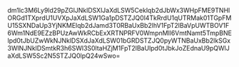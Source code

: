 dm1lc3M6Ly9ld29pZGlJNklDSXlJaXdLSW5Ceklqb2dJbWx3WHpFME9TNHlORGd1TXprdU1UVXpJaXdLSW1Ga1pDSTZJQ0l4TkRrdU1qUTRMak01TGpFMU15SXNDaUp3YjNKMElqb2dJamd3T0RBaUxBb2lhV1FpT2lBaVpUWTBOV1F6Wm1NdE9EZzBPUzAwWkRCbExXRTNPRFV0WmpnMll6VmtNamt5TmpBNElpd0tJbUZwWkNJNklDSXdJaXdLSW01bGRDSTZJQ0pyWTNBaUxBb2lkSGx3WlNJNklDSmtkR3h6SWl3S0ltaHZjM1FpT2lBaUlpd0tJbkJoZEdnaU9pQWlJaXdLSW5Sc2N5STZJQ0lpQ24wSwo=
